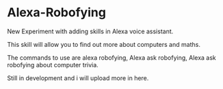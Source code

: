 # Alexa-Robofying

New Experiment with adding skills in Alexa voice assistant.

This skill will allow you to find out more about computers and maths.

The commands to use are alexa robofying, Alexa ask robofying, Alexa ask robofying about computer trivia.

Still in development and i will upload more in here.
